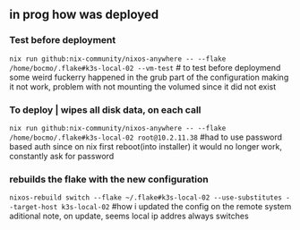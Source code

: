 ## in prog how was deployed

### Test before deployment
`nix run github:nix-community/nixos-anywhere -- --flake /home/bocmo/.flake#k3s-local-02 --vm-test` # to test before deploymend
some weird fuckerry happened in the grub part of the configuration making it not work, problem with not mounting the volumed since it did not exist

### To deploy | wipes all disk data, on each call
`nix run github:nix-community/nixos-anywhere -- --flake /home/bocmo/.flake#k3s-local-02 root@10.2.11.38` #had to use password based auth since on nix first reboot(into installer) it would no longer work, constantly ask for password


### rebuilds the flake with the new configuration
`nixos-rebuild switch --flake ~/.flake#k3s-local-02 --use-substitutes --target-host k3s-local-02` #how i updated the config on the remote system
aditional note, on update, seems local ip addres always switches
